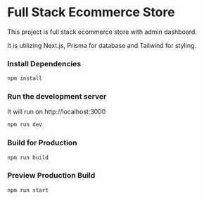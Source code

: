 # Full Stack Ecommerce Store

This project is full stack ecommerce store with admin dashboard.

It is utilizing Next.js, Prisma for database and Tailwind for styling.

### Install Dependencies

```bash
npm install
```

### Run the development server

It will run on http://localhost:3000

```bash
npm run dev
```

### Build for Production

```bash
npm run build
```

### Preview Production Build

```bash
npm run start
```

